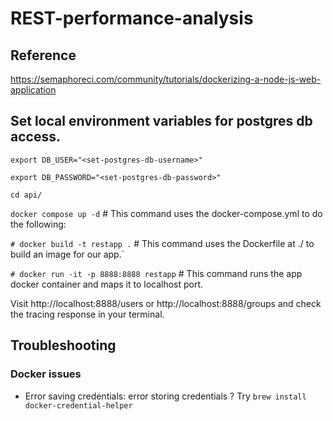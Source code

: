 # REST-performance-analysis
## Reference
https://semaphoreci.com/community/tutorials/dockerizing-a-node-js-web-application
## Set local environment variables for postgres db access.
`export DB_USER="<set-postgres-db-username>"`

`export DB_PASSWORD="<set-postgres-db-password>"`

`cd api/`

`docker compose up -d` # This command uses the docker-compose.yml to do the following:

`# docker build -t restapp .` # This command uses the Dockerfile at ./ to build an image for our app.`

`# docker run -it -p 8888:8888 restapp` # This command runs the app docker container and maps it to localhost port.

Visit http://localhost:8888/users or http://localhost:8888/groups and check the tracing response in your terminal.
## Troubleshooting
### Docker issues

- Error saving credentials: error storing credentials ? Try `brew install docker-credential-helper`
